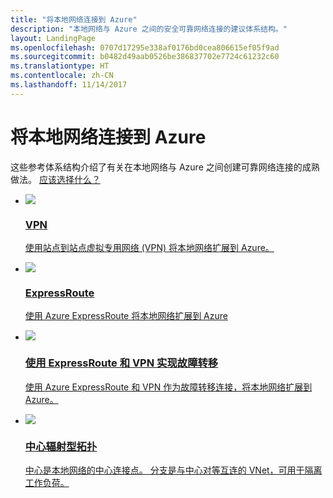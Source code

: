 ```yaml
---
title: "将本地网络连接到 Azure"
description: "本地网络与 Azure 之间的安全可靠网络连接的建议体系结构。"
layout: LandingPage
ms.openlocfilehash: 0707d17295e338af0176bd0cea806615ef05f9ad
ms.sourcegitcommit: b0482d49aab0526be386837702e7724c61232c60
ms.translationtype: HT
ms.contentlocale: zh-CN
ms.lasthandoff: 11/14/2017
---
```

# <a name="connect-an-on-premises-network-to-azure"></a>将本地网络连接到 Azure

这些参考体系结构介绍了有关在本地网络与 Azure 之间创建可靠网络连接的成熟做法。 [应该选择什么？](./considerations.md)

<ul class="panelContent">
    <li>
        <a href="./vpn.md">
            <div class="cardSize">
                <div class="cardPadding">
                    <div class="card">
                        <div class="cardImageOuter">
                            <div class="cardImage">
                            <img src="./images/vpn.svg">
                            </div>
                        </div>
                        <div class="cardText">
                            <h3>VPN</h3>
                            <p>使用站点到站点虚拟专用网络 (VPN) 将本地网络扩展到 Azure。</p>
                        </div>
                    </div>
                </div>
            </div>
        </a>
    </li>
    <li>
        <a href="./expressroute.md">
            <div class="cardSize">
                <div class="cardPadding">
                    <div class="card">
                        <div class="cardImageOuter">
                            <div class="cardImage">
                            <img src="./images/expressroute.svg">
                            </div>
                        </div>
                        <div class="cardText">
                            <h3>ExpressRoute</h3>
                            <p>使用 Azure ExpressRoute 将本地网络扩展到 Azure</p>
                        </div>
                    </div>
                </div>
            </div>
        </a>
    </li>
    <li>
        <a href="./expressroute-vpn-failover.md">
            <div class="cardSize">
                <div class="cardPadding">
                    <div class="card">
                        <div class="cardImageOuter">
                            <div class="cardImage">
                            <img src="./images/expressroute-vpn-failover.svg">
                            </div>
                        </div>
                        <div class="cardText">
                            <h3>使用 ExpressRoute 和 VPN 实现故障转移</h3>
                            <p>使用 Azure ExpressRoute 和 VPN 作为故障转移连接，将本地网络扩展到 Azure。</p>
                        </div>
                    </div>
                </div>
            </div>
        </a>
    </li>
    <li>
        <a href="./hub-spoke.md">
            <div class="cardSize">
                <div class="cardPadding">
                    <div class="card">
                        <div class="cardImageOuter">
                            <div class="cardImage">
                            <img src="./images/hub-spoke.svg">
                            </div>
                        </div>
                        <div class="cardText">
                            <h3>中心辐射型拓扑</h3>
                            <p>中心是本地网络的中心连接点。 分支是与中心对等互连的 VNet，可用于隔离工作负荷。 </p>
                        </div>
                    </div>
                </div>
            </div>
        </a>
    </li>
</ul>


